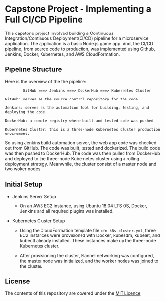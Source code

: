 # Capstone Project - Implementing a Full CI/CD Pipeline

This capstone project involved building a Continuous Integration/Continuous Deployment(CI/CD)
pipeline for a microservice application. The application is a basic Node.js game app. And, the
CI/CD pipeline, from source code to production, was implemented using Github, Jenkins, Docker,
Kubernetes, and AWS CloudFormation. 

## Pipeline Structure

Here is the overview of the the pipeline:

            GitHub ===> Jenkins ===> DockerHub ===> Kubernetes Cluster

    GitHub: serves as the source control repository for the code

    Jenkins: serves as the automation tool for building, testing, and deploying the code

    DockerHub: a remote registry where built and tested code was pushed

    Kubernetes Cluster: this is a three-node Kubernetes cluster production enviroment. 

So using Jenkins build automation server, the web app code was checked out from GitHub. The code 
was built, tested and dockerized. The build code was then pushed to DockerHub. The code was then
pulled from DockerHub and deployed to the three-node Kubernetes cluster using a rolling deployment 
strategy. Meanwhile, the cluster consist of a master node and two woker nodes. 


## Initial Setup

* Jenkins Server Setup
    - On an AWS EC2 instance, using Ubuntu 18.04 LTS OS, Docker, Jenkins and all required plugins 
      was installed. 

* Kubernetes Cluster Setup
    - Using the CloudFormation template file `cfn-k8s-cluster.yml`, three EC2 instances were
      provisioned with Docker, kubeadm, kubelet, and kubectl already installed. These instances
      make up the three-node Kubernetes cluster. 

    - After provisioning the cluster, Flannel networking was configured, the master node was
      initialized, and the worker nodes was joined to the cluster.

## License

The contents of this repository are covered under the [MIT Licence](#)

